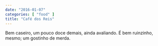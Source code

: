 ```yaml
---
date: "2016-01-07"
categories: [ "food" ]
title: "Café dos Reis"
---
```

Bem caseiro, um pouco doce demais, ainda avaliando. É bem ruinzinho, mesmo; um gostinho de merda.
